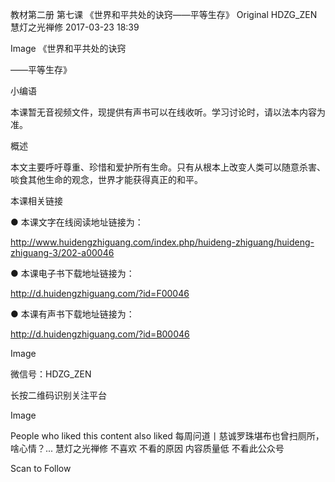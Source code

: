 教材第二册 第七课 《世界和平共处的诀窍——平等生存》
Original HDZG_ZEN 慧灯之光禅修 2017-03-23 18:39


Image
《世界和平共处的诀窍

——平等生存》

 小编语 

本课暂无音视频文件，现提供有声书可以在线收听。学习讨论时，请以法本内容为准。

概述


本文主要呼吁尊重、珍惜和爱护所有生命。只有从根本上改变人类可以随意杀害、啖食其他生命的观念，世界才能获得真正的和平。








 本课相关链接 

●  本课文字在线阅读地址链接为：

http://www.huidengzhiguang.com/index.php/huideng-zhiguang/huideng-zhiguang-3/202-a00046



●  本课电子书下载地址链接为：

http://d.huidengzhiguang.com/?id=F00046



●  本课有声书下载地址链接为：

http://d.huidengzhiguang.com/?id=B00046



Image






 微信号：HDZG_ZEN 

长按二维码识别关注平台

Image










People who liked this content also liked
每周问道丨慈诚罗珠堪布也曾扫厕所，啥心情？...
慧灯之光禅修
不喜欢
不看的原因
内容质量低 不看此公众号


Scan to Follow